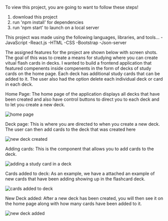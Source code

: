 To view this project, you are going to want to follow these steps!
1. download this project
2. run 'npm install' for dependencies
3. run 'npm start' to launch on a local server

This project was made using the following languages, libraries, and tools...
-JavaScript
-React.js
-HTML
-CSS
-Bootstrap
-Json-server



The assigned features for the project are shown below with screen shots. The goal of this was to create a means for studying where you can create vitual flash cards in decks. I wanted to build a frontend application that featured compenents inside compenents in the form of decks of study cards on the home page. Each deck has additional study cards that can be added to it. The user also had the option delete each individual deck or card in each deck. 

<div>

Home Page: The home page of the application displays all decks that have been created and also have control buttons to direct you to each deck and to let you create a new deck. 

![home page](https://user-images.githubusercontent.com/107443773/212747457-fb295848-28e3-4019-abd8-1a7e70910fe0.GIF)


</div>

Deck page: This is where you are directed to when you create a new deck. The user can then add cards to the deck that was created here

![new deck created](https://user-images.githubusercontent.com/107443773/212747551-f493f14c-19f6-4c89-8540-31203b85a47d.GIF)

<div>


Adding cards: This is the component that allows you to add cards to the deck.

![adding a study card in a deck](https://user-images.githubusercontent.com/107443773/212748208-8c9e14bb-b8c4-45f4-93b1-09189bfe41cd.GIF)

</div>


Cards added to deck: As an example, we have a attached an example of new cards that have been adding showing up in the flashcard deck. 

![cards added to deck](https://user-images.githubusercontent.com/107443773/212748385-e2cdc1b4-8ff5-46a1-b2ba-5e1f4a1e9561.GIF)

<div>


New Deck added: After a new deck has been created, you will then see it on the home page along with how many cards have been added to it. 

![new deck added](https://user-images.githubusercontent.com/107443773/212747714-bc747c2a-02a7-412b-a97d-21996a1bbc42.GIF)




